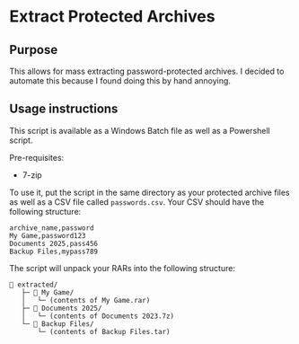 # Extract Protected Archives

## Purpose

This allows for mass extracting password-protected archives. I decided to automate this because I found doing this by hand annoying.

## Usage instructions

This script is available as a Windows Batch file as well as a Powershell script.

Pre-requisites:

-   7-zip

To use it, put the script in the same directory as your protected archive files as well as a CSV file called `passwords.csv`. Your CSV should have the following structure:

```csv
archive_name,password
My Game,password123
Documents 2025,pass456
Backup Files,mypass789
```

The script will unpack your RARs into the following structure:

```
📁 extracted/
   ├─ 📁 My Game/
   │   └─ (contents of My Game.rar)
   ├─ 📁 Documents 2025/
   │   └─ (contents of Documents 2023.7z)
   └─ 📁 Backup Files/
       └─ (contents of Backup Files.tar)
```
